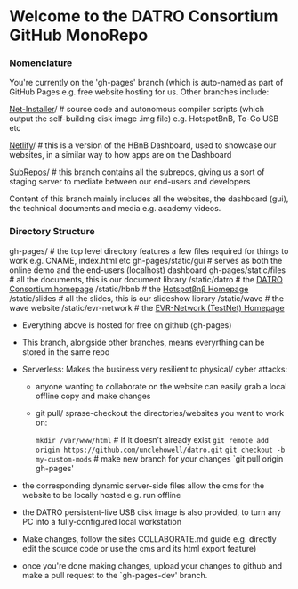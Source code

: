 # Welcome to the DATRO Consortium GitHub MonoRepo 

### Nomenclature

You're currently on the 'gh-pages' branch (which is auto-named as part of GitHub Pages e.g. free website hosting for us. 
Other branches include:

[Net-Installer](https://github.com/unclehowell/datro/tree/net-installer "DATRO Net-Installer Branch")/ # source code and autonomous compiler scripts (which output the self-building disk image .img file) e.g. HotspotBnB, To-Go USB etc 

[Netlify](https://github.com/unclehowell/datro/tree/netlify "DATRO Netlify Branch")/ # this is a version of the HBnB Dashboard, used to showcase our websites, in a similar way to how apps are on the Dashboard

[SubRepos](https://github.com/unclehowell/datro/tree/subrepos "DATRO SubRepos Branch")/ # this branch contains all the subrepos, giving us a sort of staging server to mediate between our end-users and developers

Content of this branch mainly includes all the websites, the dashboard (gui), the technical documents and media e.g. academy videos.
    
### Directory Structure

gh-pages/                       # the top level directory features a few files required for things to work e.g. CNAME, index.html etc
gh-pages/static/gui             # serves as both the online demo and the end-users (localhost) dashboard
gh-pages/static/files	        # all the documents, this is our document library
        /static/datro           # the [DATRO Consortium homepage](https://datro.world "DATRO Homepage")
        /static/hbnb            # the [Hotspotβnβ Homepage](https://hbnb.datro.world "Hotspotβnβ Homepage")
        /static/slides          # all the slides, this is our slideshow library
        /static/wave            # the wave website
        /static/evr-network     # the [EVR-Network (TestNet) Homepage](https://evr-network.datro.world "EVR-Network (TestNet) Homepage")


  - Everything above is hosted for free on github (gh-pages)
  - This branch, alongside other branches, means everyrthing can be stored in the same repo
  - Serverless: Makes the business very resilient to physical/ cyber attacks:
     - anyone wanting to collaborate on the website can easily grab a local offline copy and make changes
     - git pull/ sprase-checkout the directories/websites you want to work on:

         `mkdir /var/www/html` # if it doesn't already exist
         `git remote add origin https://github.com/unclehowell/datro.git`
         `git checkout -b my-custom-mods` # make new branch for your changes
         `git pull origin gh-pages'

  - the corresponding dynamic server-side files allow the cms for the website to be locally hosted e.g. run offline
  - the DATRO persistent-live USB disk image is also provided, to turn any PC into a fully-configured local workstation
  - Make changes, follow the sites COLLABORATE.md guide e.g. directly edit the source code or use the cms and its html export feature)
  - once you're done making changes, upload your changes to github and make a pull request to the `gh-pages-dev' branch.


